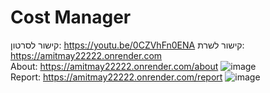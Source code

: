 # Cost Manager
קישור לסרטון: https://youtu.be/0CZVhFn0ENA 
קישור לשרת: https://amitmay22222.onrender.com 
</br>
About: https://amitmay22222.onrender.com/about
![image](https://github.com/Mayyg/backendcostmanager/assets/107255992/af2599da-934e-44ed-8907-782da52b73a9)
</br>
Report: https://amitmay22222.onrender.com/report
![image](https://github.com/Mayyg/backendcostmanager/assets/107255992/78afcf13-09ed-488f-b2d5-94cb16dba4f8)



